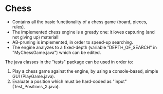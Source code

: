 Chess
===========

* Contains all the basic functionality of a chess game (board, pieces, rules).
* The implemented chess engine is a gready one: it loves capturing (and not giving up) material!
* AB-pruning is implemented, in order to speed-up searching.
* The engine analyzes to a fixed-depth (variable "DEPTH_OF_SEARCH" in "MyChessGame.java") which can be edited.

The java classes in the "tests" package can be used in order to:

1. Play a chess game against the engine, by using a console-based, simple GUI (PlayGame.java).
2. Evaluate a position which must be hard-coded as "input" (Test_Positions_X.java).